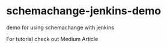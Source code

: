 # schemachange-jenkins-demo
demo for using schemachange with jenkins

For tutorial check out Medium Article
